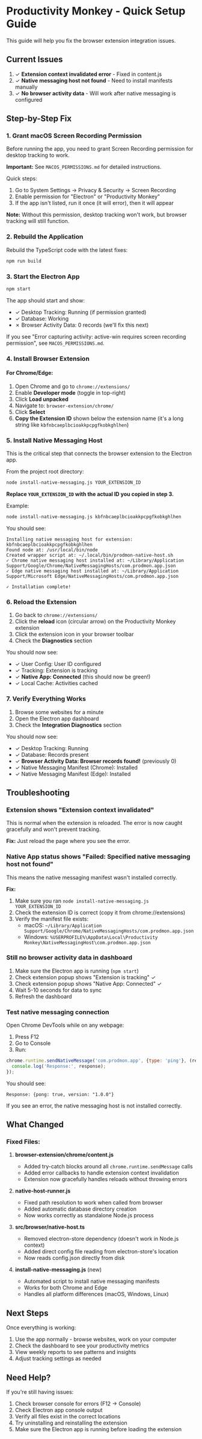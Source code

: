 # Productivity Monkey - Quick Setup Guide

This guide will help you fix the browser extension integration issues.

## Current Issues

1. ✓ **Extension context invalidated error** - Fixed in content.js
2. ✓ **Native messaging host not found** - Need to install manifests manually
3. ✓ **No browser activity data** - Will work after native messaging is configured

## Step-by-Step Fix

### 1. Grant macOS Screen Recording Permission

Before running the app, you need to grant Screen Recording permission for desktop tracking to work.

**Important:** See `MACOS_PERMISSIONS.md` for detailed instructions.

Quick steps:
1. Go to System Settings → Privacy & Security → Screen Recording
2. Enable permission for "Electron" or "Productivity Monkey"
3. If the app isn't listed, run it once (it will error), then it will appear

**Note:** Without this permission, desktop tracking won't work, but browser tracking will still function.

### 2. Rebuild the Application

Rebuild the TypeScript code with the latest fixes:

```bash
npm run build
```

### 3. Start the Electron App

```bash
npm start
```

The app should start and show:
- ✓ Desktop Tracking: Running (if permission granted)
- ✓ Database: Working
- ✗ Browser Activity Data: 0 records (we'll fix this next)

If you see "Error capturing activity: active-win requires screen recording permission", see `MACOS_PERMISSIONS.md`.

### 4. Install Browser Extension

#### For Chrome/Edge:

1. Open Chrome and go to `chrome://extensions/`
2. Enable **Developer mode** (toggle in top-right)
3. Click **Load unpacked**
4. Navigate to: `browser-extension/chrome/`
5. Click **Select**
6. **Copy the Extension ID** shown below the extension name (it's a long string like `kbfnbcaeplbcioakkpcpgfkobkghlhen`)

### 5. Install Native Messaging Host

This is the critical step that connects the browser extension to the Electron app.

From the project root directory:

```bash
node install-native-messaging.js YOUR_EXTENSION_ID
```

**Replace `YOUR_EXTENSION_ID` with the actual ID you copied in step 3.**

Example:
```bash
node install-native-messaging.js kbfnbcaeplbcioakkpcpgfkobkghlhen
```

You should see:
```
Installing native messaging host for extension: kbfnbcaeplbcioakkpcpgfkobkghlhen
Found node at: /usr/local/bin/node
Created wrapper script at: ~/.local/bin/prodmon-native-host.sh
✓ Chrome native messaging host installed at: ~/Library/Application Support/Google/Chrome/NativeMessagingHosts/com.prodmon.app.json
✓ Edge native messaging host installed at: ~/Library/Application Support/Microsoft Edge/NativeMessagingHosts/com.prodmon.app.json

✓ Installation complete!
```

### 6. Reload the Extension

1. Go back to `chrome://extensions/`
2. Click the **reload** icon (circular arrow) on the Productivity Monkey extension
3. Click the extension icon in your browser toolbar
4. Check the **Diagnostics** section

You should now see:
- ✓ User Config: User ID configured
- ✓ Tracking: Extension is tracking
- ✓ **Native App: Connected** (this should now be green!)
- ✓ Local Cache: Activities cached

### 7. Verify Everything Works

1. Browse some websites for a minute
2. Open the Electron app dashboard
3. Check the **Integration Diagnostics** section

You should now see:
- ✓ Desktop Tracking: Running
- ✓ Database: Records present
- ✓ **Browser Activity Data: Browser records found!** (previously 0)
- ✓ Native Messaging Manifest (Chrome): Installed
- ✓ Native Messaging Manifest (Edge): Installed

## Troubleshooting

### Extension shows "Extension context invalidated"

This is normal when the extension is reloaded. The error is now caught gracefully and won't prevent tracking.

**Fix:** Just reload the page where you see the error.

### Native App status shows "Failed: Specified native messaging host not found"

This means the native messaging manifest wasn't installed correctly.

**Fix:**
1. Make sure you ran `node install-native-messaging.js YOUR_EXTENSION_ID`
2. Check the extension ID is correct (copy it from chrome://extensions)
3. Verify the manifest file exists:
   - macOS: `~/Library/Application Support/Google/Chrome/NativeMessagingHosts/com.prodmon.app.json`
   - Windows: `%USERPROFILE%\AppData\Local\Productivity Monkey\NativeMessagingHost\com.prodmon.app.json`

### Still no browser activity data in dashboard

1. Make sure the Electron app is running (`npm start`)
2. Check extension popup shows "Extension is tracking" ✓
3. Check extension popup shows "Native App: Connected" ✓
4. Wait 5-10 seconds for data to sync
5. Refresh the dashboard

### Test native messaging connection

Open Chrome DevTools while on any webpage:
1. Press F12
2. Go to Console
3. Run:
```javascript
chrome.runtime.sendNativeMessage('com.prodmon.app', {type: 'ping'}, (response) => {
  console.log('Response:', response);
});
```

You should see:
```
Response: {pong: true, version: "1.0.0"}
```

If you see an error, the native messaging host is not installed correctly.

## What Changed

### Fixed Files:

1. **browser-extension/chrome/content.js**
   - Added try-catch blocks around all `chrome.runtime.sendMessage` calls
   - Added error callbacks to handle extension context invalidation
   - Extension now gracefully handles reloads without throwing errors

2. **native-host-runner.js**
   - Fixed path resolution to work when called from browser
   - Added automatic database directory creation
   - Now works correctly as standalone Node.js process

3. **src/browser/native-host.ts**
   - Removed electron-store dependency (doesn't work in Node.js context)
   - Added direct config file reading from electron-store's location
   - Now reads config.json directly from disk

4. **install-native-messaging.js** (new)
   - Automated script to install native messaging manifests
   - Works for both Chrome and Edge
   - Handles all platform differences (macOS, Windows, Linux)

## Next Steps

Once everything is working:

1. Use the app normally - browse websites, work on your computer
2. Check the dashboard to see your productivity metrics
3. View weekly reports to see patterns and insights
4. Adjust tracking settings as needed

## Need Help?

If you're still having issues:

1. Check browser console for errors (F12 → Console)
2. Check Electron app console output
3. Verify all files exist in the correct locations
4. Try uninstalling and reinstalling the extension
5. Make sure the Electron app is running before loading the extension

